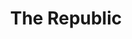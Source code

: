 ---
title: "The Republic"
bookCover: "/assets/book-covers/the-republic.jpg"
slug: "the-republic"
bookAuthor: "Plato"
rating: 10
done: false
tags: []
summary: false
detailedNotes: false
amazonLink: ""

---